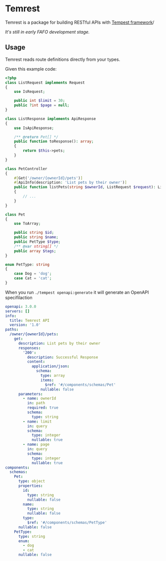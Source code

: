 # Temrest

Temrest is a package for building RESTful APIs with [Tempest framework](https://github.com/tempestphp/tempest-framework)/

_It's still in early FAFO development stage._

## Usage

Temrest reads route definitions directly from your types.

Given this example code:

```php
<?php
class ListRequest implements Request
{
    use IsRequest;

    public int $limit = 30;
    public ?int $page = null;
}

class ListResponse implements ApiResponse
{
    use IsApiResponse;

    /** @return Pet[] */
    public function toResponse(): array;
    {
        return $this->pets;
    }
}

class PetController
{
    #[Get('/owner/{ownerId}/pets')]
    #[ApiInfo(description: 'List pets by their owner')]
    public function listPets(string $ownerId, ListRequest $request): ListResponse
    {
        // ...
    }
}

class Pet
{
    use ToArray;

    public string $id;
    public string $name;
    public PetType $type;
    /** @var string[] */
    public array $tags;
}

enum PetType: string
{
    case Dog = 'dog';
    case Cat = 'cat';
}
```

When you run `./tempest openapi:generate` it will generate an OpenAPI specifilaction

```yaml
openapi: 3.0.0
servers: []
info:
  title: Temrest API
  version: '1.0'
paths:
  /owner/{ownerId}/pets:
    get:
      description: List pets by their owner
      responses:
        '200':
          description: Successful Response
          content:
            application/json:
              schema:
                type: array
                items:
                  $ref: '#/components/schemas/Pet'
                nullable: false
      parameters:
        - name: ownerId
          in: path
          required: true
          schema:
            type: string
        - name: limit
          in: query
          schema:
            type: integer
            nullable: true
        - name: page
          in: query
          schema:
            type: integer
            nullable: true
components:
  schemas:
    Pet:
      type: object
      properties:
        id:
          type: string
          nullable: false
        name:
          type: string
          nullable: false
        type:
          $ref: '#/components/schemas/PetType'
      nullable: false
    PetType:
      type: string
      enum:
        - dog
        - cat
      nullable: false
```
